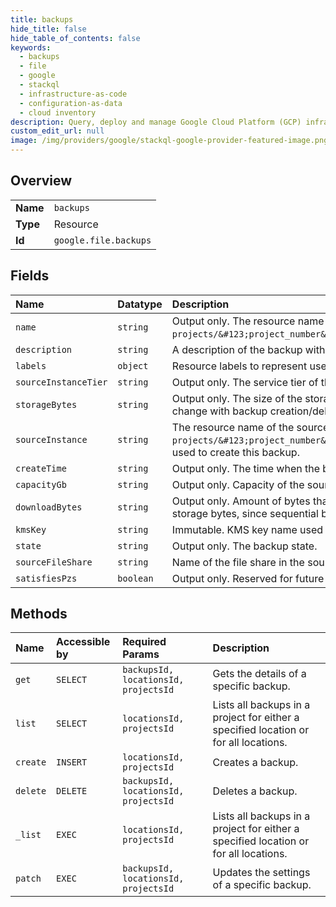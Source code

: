 ```yaml
---
title: backups
hide_title: false
hide_table_of_contents: false
keywords:
  - backups
  - file
  - google    
  - stackql
  - infrastructure-as-code
  - configuration-as-data
  - cloud inventory
description: Query, deploy and manage Google Cloud Platform (GCP) infrastructure and resources using SQL
custom_edit_url: null
image: /img/providers/google/stackql-google-provider-featured-image.png
---
```

  
    

## Overview
<table><tbody>
<tr><td><b>Name</b></td><td><code>backups</code></td></tr>
<tr><td><b>Type</b></td><td>Resource</td></tr>
<tr><td><b>Id</b></td><td><code>google.file.backups</code></td></tr>
</tbody></table>

## Fields
| Name | Datatype | Description |
|:-----|:---------|:------------|
| `name` | `string` | Output only. The resource name of the backup, in the format `projects/&#123;project_number&#125;/locations/&#123;location_id&#125;/backups/&#123;backup_id&#125;`. |
| `description` | `string` | A description of the backup with 2048 characters or less. Requests with longer descriptions will be rejected. |
| `labels` | `object` | Resource labels to represent user provided metadata. |
| `sourceInstanceTier` | `string` | Output only. The service tier of the source Filestore instance that this backup is created from. |
| `storageBytes` | `string` | Output only. The size of the storage used by the backup. As backups share storage, this number is expected to change with backup creation/deletion. |
| `sourceInstance` | `string` | The resource name of the source Filestore instance, in the format `projects/&#123;project_number&#125;/locations/&#123;location_id&#125;/instances/&#123;instance_id&#125;`, used to create this backup. |
| `createTime` | `string` | Output only. The time when the backup was created. |
| `capacityGb` | `string` | Output only. Capacity of the source file share when the backup was created. |
| `downloadBytes` | `string` | Output only. Amount of bytes that will be downloaded if the backup is restored. This may be different than storage bytes, since sequential backups of the same disk will share storage. |
| `kmsKey` | `string` | Immutable. KMS key name used for data encryption. |
| `state` | `string` | Output only. The backup state. |
| `sourceFileShare` | `string` | Name of the file share in the source Filestore instance that the backup is created from. |
| `satisfiesPzs` | `boolean` | Output only. Reserved for future use. |
## Methods
| Name | Accessible by | Required Params | Description |
|:-----|:--------------|:----------------|:------------|
| `get` | `SELECT` | `backupsId, locationsId, projectsId` | Gets the details of a specific backup. |
| `list` | `SELECT` | `locationsId, projectsId` | Lists all backups in a project for either a specified location or for all locations. |
| `create` | `INSERT` | `locationsId, projectsId` | Creates a backup. |
| `delete` | `DELETE` | `backupsId, locationsId, projectsId` | Deletes a backup. |
| `_list` | `EXEC` | `locationsId, projectsId` | Lists all backups in a project for either a specified location or for all locations. |
| `patch` | `EXEC` | `backupsId, locationsId, projectsId` | Updates the settings of a specific backup. |
